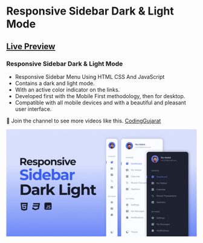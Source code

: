 # Responsive Sidebar Dark & Light Mode
## [Live Preview](https://youtu.be/OxftwnqyNVI)
### Responsive Sidebar Dark & Light Mode

- Responsive Sidebar Menu Using HTML CSS And JavaScript
- Contains a dark and light mode.
- With an active color indicator on the links.
- Developed first with the Mobile First methodology, then for desktop.
- Compatible with all mobile devices and with a beautiful and pleasant user interface.

💙 Join the channel to see more videos like this. [CodingGujarat](https://www.youtube.com/@codinggujarat)

![preview img](/preview.png)
